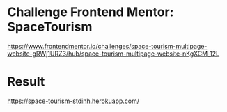 # Challenge Frontend Mentor: SpaceTourism
https://www.frontendmentor.io/challenges/space-tourism-multipage-website-gRWj1URZ3/hub/space-tourism-multipage-website-nKgXCM_12L

# Result
https://space-tourism-stdinh.herokuapp.com/

